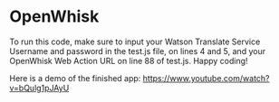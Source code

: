 # OpenWhisk

To run this code, make sure to input your Watson Translate Service Username and
password in the test.js file, on lines 4 and 5, and your OpenWhisk Web Action URL on line 88 of test.js. Happy coding!

Here is a demo of the finished app: https://www.youtube.com/watch?v=bQulg1pJAyU

